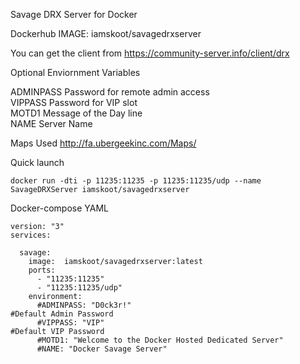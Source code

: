 Savage DRX Server for Docker

Dockerhub IMAGE:  iamskoot/savagedrxserver

You can get the client from  https://community-server.info/client/drx

Optional Enviornment Variables

ADMINPASS   Password for remote admin access  
VIPPASS     Password for VIP slot  
MOTD1       Message of the Day line  
NAME        Server Name  


Maps Used
http://fa.ubergeekinc.com/Maps/

Quick launch
```
docker run -dti -p 11235:11235 -p 11235:11235/udp --name SavageDRXServer iamskoot/savagedrxserver
```

Docker-compose YAML

```
version: "3"
services:

  savage:
    image:  iamskoot/savagedrxserver:latest
    ports:
      - "11235:11235"
      - "11235:11235/udp"
    environment:
      #ADMINPASS: "D0ck3r!"                                     #Default Admin Password
      #VIPPASS: "VIP"                                           #Default VIP Password
      #MOTD1: "Welcome to the Docker Hosted Dedicated Server"
      #NAME: "Docker Savage Server"
```
    
